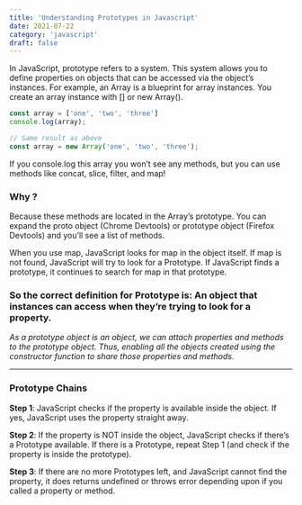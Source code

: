 ```yaml
---
title: 'Understanding Prototypes in Javascript'
date: 2021-07-22
category: 'javascript'
draft: false
---
```


In JavaScript, prototype refers to a system. This system allows you to define properties on objects that can be accessed via the object’s instances. For example, an Array is a blueprint for array instances. You create an array instance with [] or new Array().

```js
const array = ['one', 'two', 'three']
console.log(array);

// Same result as above
const array = new Array('one', 'two', 'three');
```
If you console.log this array you won’t see any methods, but you can use methods like concat, slice, filter, and map!

### Why ?

Because these methods are located in the Array’s prototype. You can expand the proto object (Chrome Devtools) or prototype object (Firefox Devtools) and you’ll see a list of methods.

When you use map, JavaScript looks for map in the object itself. If map is not found, JavaScript will try to look for a Prototype. If JavaScript finds a prototype, it continues to search for map in that prototype.

### So the correct definition for Prototype is: An object that instances can access when they’re trying to look for a property.

<i>As a prototype object is an object, we can attach properties and methods to the prototype object. Thus, enabling all the objects created using the constructor function to share those properties and methods.</i>

---

### Prototype Chains

<b>Step 1</b>: JavaScript checks if the property is available inside the object. If yes, JavaScript uses the property straight away.

<b>Step 2</b>: If the property is NOT inside the object, JavaScript checks if there’s a Prototype available. If there is a Prototype, repeat Step 1 (and check if the property is inside the prototype).

<b>Step 3</b>: If there are no more Prototypes left, and JavaScript cannot find the property, it does returns undefined or throws error depending upon if you called a property or method.